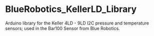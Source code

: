 # BlueRobotics_KellerLD_Library
Arduino library for the Keller 4LD - 9LD I2C pressure and temperature sensors; used in the Bar100 Sensor from Blue Robotics.
